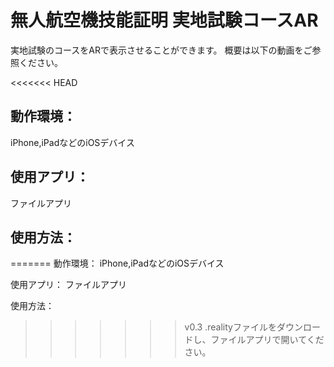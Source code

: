 # 無人航空機技能証明 実地試験コースAR

実地試験のコースをARで表示させることができます。
概要は以下の動画をご参照ください。


<<<<<<< HEAD
## 動作環境：
iPhone,iPadなどのiOSデバイス

## 使用アプリ：
ファイルアプリ

## 使用方法：
=======
動作環境：
iPhone,iPadなどのiOSデバイス

使用アプリ：
ファイルアプリ

使用方法：
>>>>>>> v0.3
.realityファイルをダウンロードし、ファイルアプリで開いてください。

